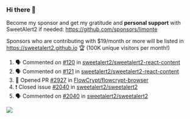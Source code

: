 ### Hi there 👋

Become my sponsor and get my gratitude and **personal support** with SweetAlert2 if needed: https://github.com/sponsors/limonte

Sponsors who are contributing with $19/month or more will be listed in https://sweetalert2.github.io 🏆 (100K unique visitors per month!)

<!--START_SECTION:activity-->
1. 🗣 Commented on [#120](https://github.com//sweetalert2/sweetalert2-react-content/issues/120) in [sweetalert2/sweetalert2-react-content](https://github.com//sweetalert2/sweetalert2-react-content)
2. 🗣 Commented on [#121](https://github.com//sweetalert2/sweetalert2-react-content/issues/121) in [sweetalert2/sweetalert2-react-content](https://github.com//sweetalert2/sweetalert2-react-content)
3. 💪 Opened PR [#2927](https://github.com//FlowCrypt/flowcrypt-browser/pull/2927) in [FlowCrypt/flowcrypt-browser](https://github.com//FlowCrypt/flowcrypt-browser)
4. ❗️ Closed issue [#2040](https://github.com//sweetalert2/sweetalert2/issues/2040) in [sweetalert2/sweetalert2](https://github.com//sweetalert2/sweetalert2)
5. 🗣 Commented on [#2040](https://github.com//sweetalert2/sweetalert2/issues/2040) in [sweetalert2/sweetalert2](https://github.com//sweetalert2/sweetalert2)
<!--END_SECTION:activity-->

![](https://github-readme-stats.vercel.app/api?username=limonte&theme=vue&show_icons=true)
